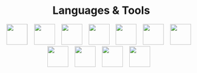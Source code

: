 <h1 align="center">Languages & Tools</h1>
<p align="center">
<b"><img src="https://cdn.jsdelivr.net/gh/devicons/devicon/icons/csharp/csharp-original.svg" style="width: 55px; height: 55px; border-right: 1px solid #e4e4e4!important;" />ㅤ</b>
<b><img src="https://cdn.jsdelivr.net/gh/devicons/devicon/icons/css3/css3-original.svg" style="width: 55px; height: 55px" />ㅤ</b>
<b><img src="https://cdn.jsdelivr.net/gh/devicons/devicon/icons/html5/html5-original.svg" style="width: 55px; height: 55px" />ㅤ</b>
<b><img src="https://cdn.jsdelivr.net/gh/devicons/devicon/icons/javascript/javascript-original.svg" style="width: 55px; height: 55px" />ㅤ</b>
<b><img src="https://cdn.jsdelivr.net/gh/devicons/devicon/icons/vuejs/vuejs-original.svg" style="width: 55px; height: 55px" />ㅤ</b>
<b><img src="https://cdn.jsdelivr.net/gh/devicons/devicon/icons/mysql/mysql-original.svg" style="width: 55px; height: 55px" />ㅤ</b>
<b><img src="https://cdn.jsdelivr.net/gh/devicons/devicon/icons/typescript/typescript-original.svg" style="width: 55px; height: 55px" />ㅤ</b>
<b><img src="https://cdn.jsdelivr.net/gh/devicons/devicon/icons/oracle/oracle-original.svg" style="width: 55px; height: 55px" />ㅤ</b>
<b><img src="https://cdn.jsdelivr.net/gh/devicons/devicon/icons/mongodb/mongodb-original.svg" style="width: 55px; height: 55px" />ㅤ</b>
<b><img src="https://cdn.jsdelivr.net/gh/devicons/devicon/icons/ubuntu/ubuntu-plain.svg" style="width: 55px; height: 55px" />ㅤ</b>
<b><img src="https://cdn.jsdelivr.net/gh/devicons/devicon/icons/nodejs/nodejs-original.svg" style="width: 55px; height: 55px" />ㅤ</b>
</p>                                                                                                                   
                                                                                                                            

